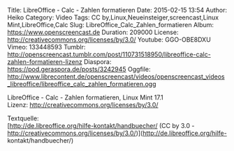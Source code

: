 Title: LibreOffice - Calc - Zahlen formatieren
Date: 2015-02-15 13:54
Author: Heiko
Category: Video
Tags: CC by,Linux,Neueinsteiger,screencast,Linux Mint,LibreOffice,Calc
Slug: LibreOffice_Calc_Zahlen_formatieren
Album: https://www.openscreencast.de
Duration: 209000
License: http://creativecommons.org/licenses/by/3.0/
Youtube: GGO-OBE8DXU
Vimeo: 133448593
Tumblr: http://openscreencast.tumblr.com/post/110731518950/libreoffice-calc-zahlen-formatieren-lizenz
Diaspora: https://pod.geraspora.de/posts/3242945
Oggfile: http://www.librecontent.de/openscreencast/videos/openscreencast_videos_libreoffice/libreoffice_calc_zahlen_formatieren.ogg

LibreOffice - Calc - Zahlen formatieren, Linux Mint 17.1  
Lizenz: <http://creativecommons.org/licenses/by/3.0/>  
  
Textquelle:  
[http://de.libreoffice.org/hilfe-kontakt/handbuecher/ (CC by 3.0 -
http://creativecommons.org/licenses/by/3.0/)](http://de.libreoffice.org/hilfe-
kontakt/handbuecher/)

